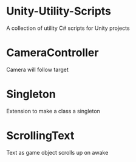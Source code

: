 # Unity-Utility-Scripts
 A collection of utility C# scripts for Unity projects

# CameraController
 Camera will follow target

# Singleton
 Extension to make a class a singleton

# ScrollingText
 Text as game object scrolls up on awake